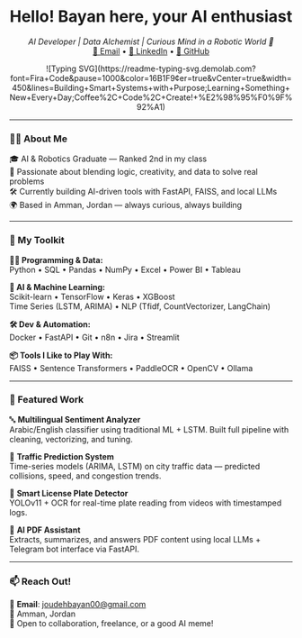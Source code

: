 <h1 align="center">Hello! Bayan here, your AI enthusiast</h1>

<p align="center">
  <i>AI Developer | Data Alchemist | Curious Mind in a Robotic World 🤖</i><br>
  <a href="mailto:joudehbayan00@gmail.com">📧 Email</a> • 
  <a href="https://www.linkedin.com/in/bayan-joudeh">💼 LinkedIn</a> • 
  <a href="https://github.com/bayan-joudeh">👾 GitHub</a>
</p>

<p align="center">
  ![Typing SVG](https://readme-typing-svg.demolab.com?font=Fira+Code&pause=1000&color=16B1F9&center=true&vCenter=true&width=450&lines=Building+Smart+Systems+with+Purpose;Learning+Something+New+Every+Day;Coffee%2C+Code%2C+Create!+%E2%98%95%F0%9F%92%A1)
</p>


---

### 👩‍🔬 About Me

🎓 AI & Robotics Graduate — Ranked 2nd in my class  
🧠 Passionate about blending logic, creativity, and data to solve real problems  
🛠️ Currently building AI-driven tools with FastAPI, FAISS, and local LLMs  
🌍 Based in Amman, Jordan — always curious, always building

---

### 🧰 My Toolkit

**👩‍💻 Programming & Data:**  
Python • SQL • Pandas • NumPy • Excel • Power BI • Tableau

**🧠 AI & Machine Learning:**  
Scikit-learn • TensorFlow • Keras • XGBoost  
Time Series (LSTM, ARIMA) • NLP (Tfidf, CountVectorizer, LangChain)

**🛠️ Dev & Automation:**  
Docker • FastAPI • Git • n8n • Jira • Streamlit

**📦 Tools I Like to Play With:**  
FAISS • Sentence Transformers • PaddleOCR • OpenCV • Ollama

---

### 🚀 Featured Work

🔤 **Multilingual Sentiment Analyzer**  
Arabic/English classifier using traditional ML + LSTM. Built full pipeline with cleaning, vectorizing, and tuning.

🧠 **Traffic Prediction System**  
Time-series models (ARIMA, LSTM) on city traffic data — predicted collisions, speed, and congestion trends.

🔎 **Smart License Plate Detector**  
YOLOv11 + OCR for real-time plate reading from videos with timestamped logs.

📄 **AI PDF Assistant**  
Extracts, summarizes, and answers PDF content using local LLMs + Telegram bot interface via FastAPI.

---

### 📫 Reach Out!

📧 **Email**: joudehbayan00@gmail.com  
📍 Amman, Jordan  
🤝 Open to collaboration, freelance, or a good AI meme!


